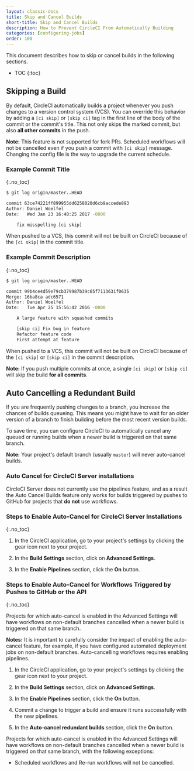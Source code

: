 ```yaml
---
layout: classic-docs
title: Skip and Cancel Builds
short-title: Skip and Cancel Builds
description: How to Prevent CircleCI From Automatically Building
categories: [configuring-jobs]
order: 100
---
```


This document describes how to skip or cancel builds in the following sections.

* TOC
{:toc}

## Skipping a Build

By default, CircleCI automatically builds a project whenever you push changes to a version control system (VCS). You can override this behavior by adding a `[ci skip]` or `[skip ci]` tag in the first line of the body of the commit or the commit's title. This not only skips the marked commit, but also **all other commits** in the push.

**Note:**
This feature is not supported for fork PRs. Scheduled workflows will not be cancelled even if you push a commit with `[ci skip]` message. Changing the config file is the way to upgrade the current schedule.

### Example Commit Title
{:.no_toc}

```bash
$ git log origin/master..HEAD

commit 63ce74221ff899955dd6258020d6cb9accede893
Author: Daniel Woelfel
Date:   Wed Jan 23 16:48:25 2017 -0800

    fix misspelling [ci skip]
```

When pushed to a VCS, this commit will not be built on CircleCI because of the `[ci skip]` in the commit title.

### Example Commit Description
{:.no_toc}

```bash
$ git log origin/master..HEAD

commit 99b4ce4d59e79cb379987b39c65f7113631f0635
Merge: 16ba8ca adc6571
Author: Daniel Woelfel
Date:   Tue Apr 25 15:56:42 2016 -0800

    A large feature with squashed commits

    [skip ci] Fix bug in feature
    Refactor feature code
    First attempt at feature
```

When pushed to a VCS, this commit will not be built on CircleCI because of the `[ci skip]` or `[skip ci]` in the commit description.

**Note:**
If you push multiple commits at once, a single `[ci skip]` or `[skip ci]` will skip the build **for all commits**.

## Auto Cancelling a Redundant Build

If you are frequently pushing changes to a branch, you increase the chances of builds queueing. This means you might have to wait for an older version of a branch to finish building before the most recent version builds.

To save time, you can configure CircleCI to automatically cancel any queued or running builds when a newer build is triggered on that same branch.

**Note:** Your project's default branch (usually `master`) will never auto-cancel builds. 

### Auto Cancel for CircleCI Server installations

CircleCI Server does not currently use the pipelines feature, and as a result the Auto Cancel Builds feature only works for builds triggered by pushes to GitHub for projects that **do not** use workflows.

### Steps to Enable Auto-Cancel for CircleCI Server Installations
{:.no_toc}

1. In the CircleCI application, go to your project's settings by clicking the gear icon next to your project.

2. In the **Build Settings** section, click on **Advanced Settings**.

3. In the **Enable Pipelines** section, click the **On** button.

### Steps to Enable Auto-Cancel for Workflows Triggered by Pushes to GitHub or the API
{:.no_toc}

Projects for which auto-cancel is enabled in the Advanced Settings will have workflows on non-default branches cancelled when a newer build is triggered on that same branch.

**Notes:** It is important to carefully consider the impact of enabling the auto-cancel feature, for example, if you have configured automated deployment jobs on non-default branches. Auto-cancelling workflows requires enabling pipelines.

1. In the CircleCI application, go to your project's settings by clicking the gear icon next to your project.

2. In the **Build Settings** section, click on **Advanced Settings**.

3. In the **Enable Pipelines** section, click the **On** button.

4. Commit a change to trigger a build and ensure it runs successfully with the new pipelines.

5. In the **Auto-cancel redundant builds** section, click the **On** button.

Projects for which auto-cancel is enabled in the Advanced Settings will have workflows on non-default branches cancelled when a newer build is triggered on that same branch, with the following exceptions:
- Scheduled workflows and Re-run workflows will not be cancelled.
